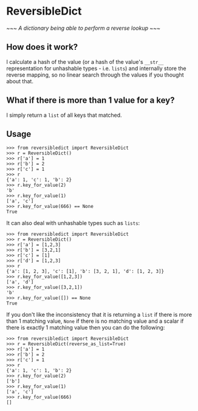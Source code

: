 # ReversibleDict

*~~~ A dictionary being able to perform a reverse lookup ~~~*

## How does it work?

I calculate a hash of the value (or a hash of the value's `__str__` representation for unhashable types - i.e. `lists`) and internally store the reverse mapping, so no linear search through the values if you thought about that.

## What if there is more than 1 value for a key?

I simply return a `list` of all keys that matched. 

## Usage
```
>>> from reversibledict import ReversibleDict
>>> r = ReversibleDict()
>>> r['a'] = 1
>>> r['b'] = 2
>>> r['c'] = 1
>>> r
{'a': 1, 'c': 1, 'b': 2}
>>> r.key_for_value(2)
'b'
>>> r.key_for_value(1)
['a', 'c']
>>> r.key_for_value(666) == None
True
```

It can also deal with unhashable types such as `lists`:

```
>>> from reversibledict import ReversibleDict
>>> r = ReversibleDict()
>>> r['a'] = [1,2,3]
>>> r['b'] = [3,2,1]
>>> r['c'] = [1]
>>> r['d'] = [1,2,3]
>>> r
{'a': [1, 2, 3], 'c': [1], 'b': [3, 2, 1], 'd': [1, 2, 3]}
>>> r.key_for_value([1,2,3])
['a', 'd']
>>> r.key_for_value([3,2,1])
'b'
>>> r.key_for_value([]) == None
True

```

If you don't like the inconsistency that it is returning a `list` if there is more than 1 matching value, `None` if there is no matching value and a scalar if there is exactly 1 matching value then you can do the following:

```
>>> from reversibledict import ReversibleDict
>>> r = ReversibleDict(reverse_as_list=True)
>>> r['a'] = 1
>>> r['b'] = 2
>>> r['c'] = 1
>>> r
{'a': 1, 'c': 1, 'b': 2}
>>> r.key_for_value(2)
['b']
>>> r.key_for_value(1)
['a', 'c']
>>> r.key_for_value(666)
[]
```
